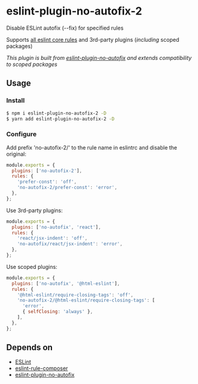 # eslint-plugin-no-autofix-2

Disable ESLint autofix (--fix) for specified rules

Supports [all eslint core rules](https://eslint.org/docs/rules/) and 3rd-party
plugins (_including_ scoped packages)

_This plugin is built from
[eslint-plugin-no-autofix](https://github.com/aladdin-add/eslint-plugin/tree/master/packages/no-autofix)
and extends compatibility to scoped packages_

## Usage

### Install

```bash
$ npm i eslint-plugin-no-autofix-2 -D
$ yarn add eslint-plugin-no-autofix-2 -D
```

### Configure

Add prefix 'no-autofix-2/' to the rule name in eslintrc and disable the
original:

```js
module.exports = {
  plugins: ['no-autofix-2'],
  rules: {
    'prefer-const': 'off',
    'no-autofix-2/prefer-const': 'error',
  },
};
```

Use 3rd-party plugins:

```js
module.exports = {
  plugins: ['no-autofix', 'react'],
  rules: {
    'react/jsx-indent': 'off',
    'no-autofix/react/jsx-indent': 'error',
  },
};
```

Use scoped plugins:

```js
module.exports = {
  plugins: ['no-autofix', '@html-eslint'],
  rules: {
    '@html-eslint/require-closing-tags': 'off',
    'no-autofix-2/@html-eslint/require-closing-tags': [
      'error',
      { selfClosing: 'always' },
    ],
  },
};
```

## Depends on

- [ESLint](https://eslint.org)
- [eslint-rule-composer](https://github.com/not-an-aardvark/eslint-rule-composer)
- [eslint-plugin-no-autofix](https://github.com/aladdin-add/eslint-plugin/tree/master/packages/no-autofix)
